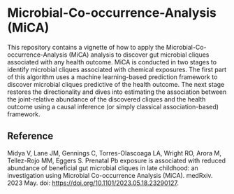 # Microbial-Co-occurrence-Analysis (MiCA)

This repository contains a vignette of how to apply the Microbial-Co-occurrence-Analysis (MiCA) analysis to discover gut microbial cliques associated with any health outcome. MiCA is conducted in two stages to identify microbial cliques associated with chemical exposures. The first part of this algorithm uses a machine learning-based prediction framework to discover microbial cliques predictive of the health outcome. The next stage restores the directionality and dives into estimating the association between the joint-relative abundance of the discovered cliques and the health outcome using a causal inference (or simply classical association-based) framework.

## Reference

Midya V, Lane JM, Gennings C, Torres-Olascoaga LA, Wright RO, Arora M, Tellez-Rojo MM, Eggers S. Prenatal Pb exposure is associated with reduced abundance of beneficial gut microbial cliques in late childhood: an investigation using Microbial Co-occurrence Analysis (MiCA). medRxiv. 2023 May. doi: https://doi.org/10.1101/2023.05.18.23290127.
